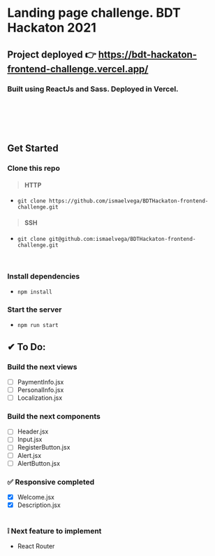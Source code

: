 # Landing page challenge. BDT Hackaton 2021

## Project deployed 👉 https://bdt-hackaton-frontend-challenge.vercel.app/
### Built using ReactJs and Sass. Deployed in Vercel.

<br><br><br><br>

## Get Started
### Clone this repo

> <h4>HTTP</h4>

* `` git clone https://github.com/ismaelvega/BDTHackaton-frontend-challenge.git ``

> <h4>SSH</h4>

* ``git clone git@github.com:ismaelvega/BDTHackaton-frontend-challenge.git``

<br>

### Install dependencies
* ``npm install``

### Start the server
* ``npm run start``
<h4></h4>

## ✔ To Do:

### Build the next views
- [ ] PaymentInfo.jsx
- [ ] PersonalInfo.jsx
- [ ] Localization.jsx

### Build the next components
 - [ ]  Header.jsx
 - [ ]  Input.jsx
 - [ ]  RegisterButton.jsx
 - [ ]  Alert.jsx
 - [ ]  AlertButton.jsx

### ✅ Responsive completed
- [x] Welcome.jsx
- [x] Description.jsx
<br><br>
### ❕ Next feature to implement
* React Router 
